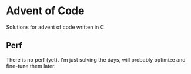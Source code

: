 # Advent of Code
Solutions for advent of code written in C
## Perf
There is no perf (yet). I'm just solving the days, will probably optimize and fine-tune them later. 
